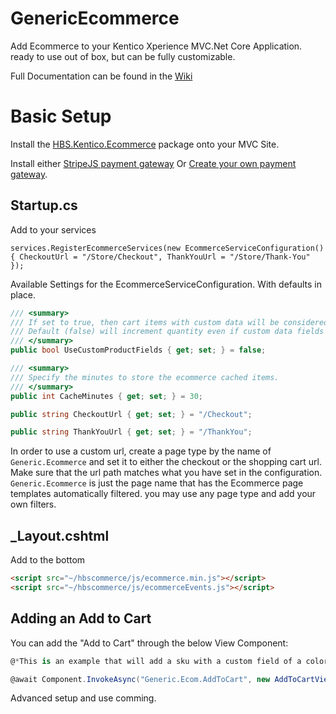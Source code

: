 # GenericEcommerce
Add Ecommerce to your Kentico Xperience MVC.Net Core Application.  ready to use out of box, but can be fully customizable.

Full Documentation can be found in the [Wiki](https://github.com/HBSTech/GenericEcommerce/wiki)

# Basic Setup

Install the [HBS.Kentico.Ecommerce](https://www.nuget.org/packages/HBS.Kentico.Ecommerce/) package onto your MVC Site.

Install either [StripeJS payment gateway](https://www.nuget.org/packages/HBS.Kentico.Ecommerce.StripeJSPaymentGateway/) Or [Create your own payment gateway](https://github.com/HBSTech/GenericEcommerce/wiki/Creating-Custom-Payment-Gateways).

## Startup.cs
Add to your services

`services.RegisterEcommerceServices(new EcommerceServiceConfiguration() { CheckoutUrl = "/Store/Checkout", ThankYouUrl = "/Store/Thank-You" });`

Available Settings for the EcommerceServiceConfiguration.  With defaults in place.
``` csharp
/// <summary> 
/// If set to true, then cart items with custom data will be considered unique items.  
/// Default (false) will increment quantity even if custom data fields are different.
/// </summary>
public bool UseCustomProductFields { get; set; } = false;

/// <summary>
/// Specify the minutes to store the ecommerce cached items.
/// </summary>
public int CacheMinutes { get; set; } = 30;

public string CheckoutUrl { get; set; } = "/Checkout";

public string ThankYouUrl { get; set; } = "/ThankYou";
```

In order to use a custom url, create a page type by the name of `Generic.Ecommerce` and set it to either the checkout or the shopping cart url.  Make sure that the url path matches what you have set in the configuration.  `Generic.Ecommerce` is just the page name that has the Ecommerce page templates automatically filtered.  you may use any page type and add your own filters.

## _Layout.cshtml
Add to the bottom
``` html
<script src="~/hbscommerce/js/ecommerce.min.js"></script>
<script src="~/hbscommerce/js/ecommerceEvents.js"></script>
```

## Adding an Add to Cart

You can add the "Add to Cart" through the below View Component:

``` csharp
@*This is an example that will add a sku with a custom field of a color to the cart.  In order to just use as normal, remove the CustomerFields property from the AddToCartViewModel.*@ 

@await Component.InvokeAsync("Generic.Ecom.AddToCart", new AddToCartViewModel() { Quantity = 1, SKUGUID = Model.Page.SKUProduct.SKUGUID, CustomFields = new Dictionary<string, object>() { { "color", "red" } } } )
```

Advanced setup and use comming.

